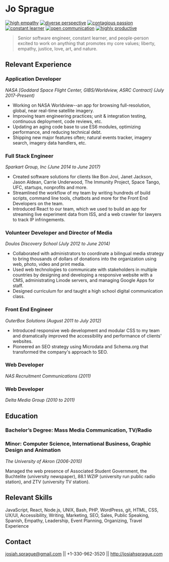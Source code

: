 # Jo Sprague

[![high empathy](https://img.shields.io/badge/empathy-high-brightgreen.svg?style=flat-square)](empathy.md)
[![diverse perspective](https://img.shields.io/badge/perspective-diverse-brightgreen.svg?style=flat-square)](perspective.md)
[![contagious passion](https://img.shields.io/badge/passion-contagious-brightgreen.svg?style=flat-square)](passion.md)
[![constant learner](https://img.shields.io/badge/learning-constantly-brightgreen.svg?style=flat-square)](learning.md)
[![open communication](https://img.shields.io/badge/communication-open-brightgreen.svg?style=flat-square)](communication.md)
[![highly productive](https://img.shields.io/badge/productivity-high-brightgreen.svg?style=flat-square)](productivity.md)

> Senior software engineer, constant learner, and people-person excited to work on anything that promotes my core values; liberty, empathy, justice, love, art, and nature.

## Relevant Experience

### Application Developer
_NASA [Goddard Space Flight Center, GIBS/Worldview, ASRC Contract] (July 2017-Present)_

- Working on NASA Worldview--an app for browsing full-resolution, global, near real-time satellite imagery.
- Improving team engineering practices; unit & integration  testing, continuous deployment, code reviews, etc.
- Updating an aging code base to use ES6 modules, optimizing performance, and reducing technical debt.
- Shipping new major features often; natural events tracker, imagery search, imagery data handlers, etc.
 
 ### Full Stack Engineer
 _Sparkart Group, Inc (June 2014 to June 2017)_

- Created software solutions for clients like Bon Jovi, Janet Jackson, Jason Aldean, Carrie Underwood, The Immunity Project, Space Tango, UFC, startups, nonprofits and more.
- Streamlined the workflow of my team by writing hundreds of build scripts, command line tools, chatbots and more for the Front End Developers on the team.
- Introduced React to our team, which we used to build an app for streaming live experiment data from ISS, and a web crawler for lawyers to track IP infringements.
  
### Volunteer Developer and Director of Media
_Doulos Discovery School (July 2012 to June 2014)_

- Collaborated with administrators to coordinate a bilingual media strategy to bring thousands of dollars of donations into the organization using web, photo, video and print media.
- Used web technologies to communicate with stakeholders in multiple countries by designing and developing a responsive website with a CMS, administrating Linode servers, and managing Google Apps for staff.
- Designed curriculum for and taught a high school digital communication class.
  
### Front End Engineer
_OuterBox Solutions (August 2011 to July 2012)_

- Introduced responsive web development and modular CSS to my team and dramatically improved the accessibility and performance of clients' websites.
- Pioneered an SEO strategy using Microdata and Schema.org that transformed the company's approach to SEO.
  
### Web Developer
_NAS Recruitment Communications (2011)_

### Web Developer
_Delta Media Group (2010 to 2011)_

## Education

### Bachelor’s Degree: Mass Media Communication, TV/Radio
### Minor: Computer Science, International Business, Graphic Design and Animation
_The University of Akron (2006-2010)_

Managed the web presence of Associated Student Government, the Buchtelite (university newspaper), 88.1 WZIP (university run public radio station), and ZTV (university TV station).

## Relevant Skills

JavaScript, React, Node.js, UNIX, Bash, PHP, WordPress, git, HTML, CSS, UX/UI, Accessibility, Writing, Marketing, SEO, Sales, Public Speaking, Spanish, Empathy, Leadership, Event Planning, Organizing, Travel Experience

## Contact

<josiah.sprague@gmail.com> || +1-330-962-3520 || <http://josiahsprague.com>
